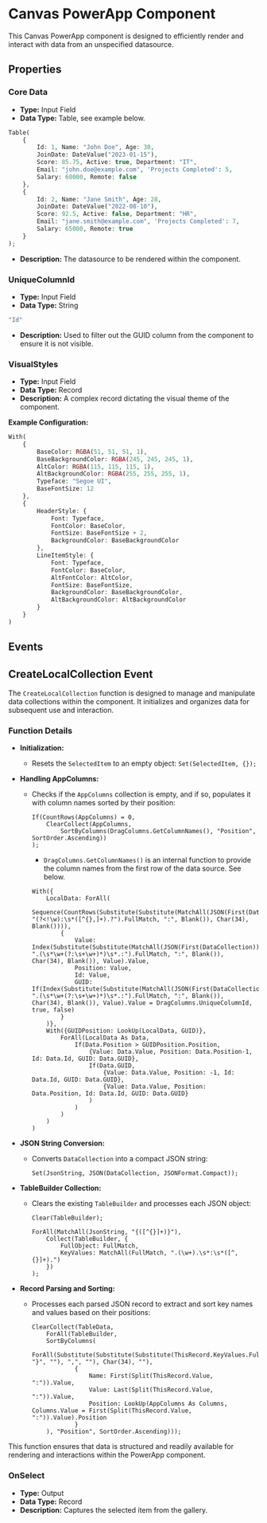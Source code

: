 # Canvas PowerApp Component

This Canvas PowerApp component is designed to efficiently render and interact with data from an unspecified datasource. 

## Properties

### Core Data
- **Type:** Input Field
- **Data Type:** Table, see example below.
```php
Table(
    { 
        Id: 1, Name: "John Doe", Age: 30,
        JoinDate: DateValue("2023-01-15"),
        Score: 85.75, Active: true, Department: "IT",
        Email: "john.doe@example.com", 'Projects Completed': 5,
        Salary: 60000, Remote: false
    },
    { 
        Id: 2, Name: "Jane Smith", Age: 28,
        JoinDate: DateValue("2022-08-10"),
        Score: 92.5, Active: false, Department: "HR",
        Email: "jane.smith@example.com", 'Projects Completed': 7,
        Salary: 65000, Remote: true
    }
);
```
- **Description:** The datasource to be rendered within the component.

### UniqueColumnId
- **Type:** Input Field
- **Data Type:** String
```php
"Id"
```

- **Description:** Used to filter out the GUID column from the component to ensure it is not visible.

### VisualStyles
- **Type:** Input Field
- **Data Type:** Record
- **Description:** A complex record dictating the visual theme of the component.  

**Example Configuration:**
```php
With(
    {
        BaseColor: RGBA(51, 51, 51, 1),
        BaseBackgroundColor: RGBA(245, 245, 245, 1),
        AltColor: RGBA(115, 115, 115, 1),
        AltBackgroundColor: RGBA(255, 255, 255, 1),
        Typeface: "Segoe UI", 
        BaseFontSize: 12
    }, 
    {
        HeaderStyle: {
            Font: Typeface,
            FontColor: BaseColor, 
            FontSize: BaseFontSize + 2, 
            BackgroundColor: BaseBackgroundColor
        },
        LineItemStyle: {
            Font: Typeface,
            FontColor: BaseColor, 
            AltFontColor: AltColor,
            FontSize: BaseFontSize,
            BackgroundColor: BaseBackgroundColor,
            AltBackgroundColor: AltBackgroundColor
        }
    }
)

```
## Events

## CreateLocalCollection Event

The `CreateLocalCollection` function is designed to manage and manipulate data collections within the component. It initializes and organizes data for subsequent use and interaction.

### Function Details

- **Initialization:**
  - Resets the `SelectedItem` to an empty object: `Set(SelectedItem, {});`

- **Handling AppColumns:**
  - Checks if the `AppColumns` collection is empty, and if so, populates it with column names sorted by their position: 
    ```less
    If(CountRows(AppColumns) = 0,
        ClearCollect(AppColumns, 
            SortByColumns(DragColumns.GetColumnNames(), "Position", SortOrder.Ascending))
    );
    ```
      - ```DragColumns.GetColumnNames()``` is an internal function to provide the column names from the first row of the data source. See below.

    ```less
    With({
        LocalData: ForAll(
            Sequence(CountRows(Substitute(Substitute(MatchAll(JSON(First(DataCollection)), "(?<!\w):\s*([^{},]+).?").FullMatch, ":", Blank()), Char(34), Blank()))),
            {
                Value: Index(Substitute(Substitute(MatchAll(JSON(First(DataCollection)), ".(\s*\w+(?:\s+\w+)*)\s*.:").FullMatch, ":", Blank()), Char(34), Blank()), Value).Value,
                Position: Value,
                Id: Value, 
                GUID: If(Index(Substitute(Substitute(MatchAll(JSON(First(DataCollection)), ".(\s*\w+(?:\s+\w+)*)\s*.:").FullMatch, ":", Blank()), Char(34), Blank()), Value).Value = DragColumns.UniqueColumnId, true, false)
            }
        )}, 
        With({GUIDPosition: LookUp(LocalData, GUID)}, 
            ForAll(LocalData As Data,
                If(Data.Position > GUIDPosition.Position, 
                    {Value: Data.Value, Position: Data.Position-1, Id: Data.Id, GUID: Data.GUID}, 
                    If(Data.GUID, 
                        {Value: Data.Value, Position: -1, Id: Data.Id, GUID: Data.GUID}, 
                        {Value: Data.Value, Position: Data.Position, Id: Data.Id, GUID: Data.GUID}
                    )
                )
            )
        )
    )
    ```

- **JSON String Conversion:**
  - Converts `DataCollection` into a compact JSON string:
    ```less
    Set(JsonString, JSON(DataCollection, JSONFormat.Compact)); 
    ```

- **TableBuilder Collection:**
  - Clears the existing `TableBuilder` and processes each JSON object:
    ```less
    Clear(TableBuilder);

    ForAll(MatchAll(JsonString, "{([^{}]+)}"),
        Collect(TableBuilder, {
            FullObject: FullMatch,
            KeyValues: MatchAll(FullMatch, ".(\w+).\s*:\s*([^,{}]+).")
        })
    );
    ```

- **Record Parsing and Sorting:**
  - Processes each parsed JSON record to extract and sort key names and values based on their positions:
    ```less
    ClearCollect(TableData,
        ForAll(TableBuilder,
        SortByColumns(
            ForAll(Substitute(Substitute(Substitute(ThisRecord.KeyValues.FullMatch, "}", ""), ",", ""), Char(34), ""), 
                {
                    Name: First(Split(ThisRecord.Value, ":")).Value,
                    Value: Last(Split(ThisRecord.Value, ":")).Value, 
                    Position: LookUp(AppColumns As Columns, Columns.Value = First(Split(ThisRecord.Value, ":")).Value).Position
                }
        ), "Position", SortOrder.Ascending)));
    ```

This function ensures that data is structured and readily available for rendering and interactions within the PowerApp component.



### OnSelect
- **Type:** Output
- **Data Type:** Record
- **Description:** Captures the selected item from the gallery.
